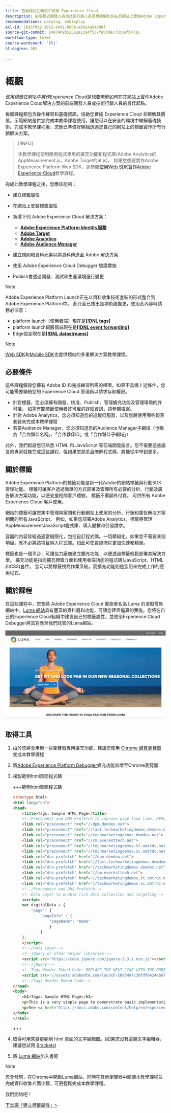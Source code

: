 ```yaml
---
title: 透過標記在網站中實施 Experience Cloud
description: 前端程式開發人員或技術行銷人員若想瞭解如何在其網站上實施Adobe Experience Cloud解決方案，透過標籤在網站中實施Experience Cloud是最佳起點。
recommendations: catalog, noDisplay
exl-id: 1b95f0b2-3062-49d1-9b0b-e6824a54008f
source-git-commit: 2483409b52562e13a4f557fe5bdec75b5afb4716
workflow-type: tm+mt
source-wordcount: '851'
ht-degree: 36%

---
```


# 概觀

_使用標籤在網站中實作Experience Cloud_&#x200B;是想要瞭解如何在其網站上實作Adobe Experience Cloud解決方案的前端開發人員或技術行銷人員的最佳起點。

每個課程都包含操作練習和基礎資訊，協助您實施 Experience Cloud 並瞭解其價值。示範網站是供您完成本教學課程使用，讓您可以在安全的環境中瞭解基礎技術。完成本教學課程後，您應已準備好開始透過您自己的網站上的標籤實作所有行銷解決方案。

>[!INFO]
>
>本教學課程使用應用程式專用的擴充功能和程式庫(Adobe Analytics的AppMeasurement.js，Adobe Target的at.js)。 如果您想要實作Adobe Experience Platform Web SDK，請參閱[使用Web SDK實作Adobe Experience Cloud](/help/tutorial-web-sdk/overview.md)教學課程。


完成此教學課程之後，您應該能夠：

* 建立標籤屬性

* 在網站上安裝標籤屬性

* 新增下列 Adobe Experience Cloud 解決方案：
   * **[Adobe Experience Platform Identity服務](id-service.md)**
   * **[Adobe Target](target.md)**
   * **[Adobe Analytics](analytics.md)**
   * **[Adobe Audience Manager](audience-manager.md)**

* 建立規則和資料元素以將資料傳送至 Adobe 解決方案

* 使用 Adobe Experience Cloud Debugger 驗證實施

* Publish會透過開發、測試和生產環境進行變更

>[!NOTE]
>
>Adobe Experience Platform Launch正在以資料收集技術套裝的形式整合到Adobe Experience Platform中。 此介面已推出幾項術語變更，使用此內容時請務必注意：
>
> * platform launch（使用者端）現在是&#x200B;**[[!DNL tags]](https://experienceleague.adobe.com/docs/experience-platform/tags/home.html)**
> * platform launch伺服器端現在是&#x200B;**[[!DNL event forwarding]](https://experienceleague.adobe.com/docs/experience-platform/tags/event-forwarding/overview.html)**
> * Edge設定現在是&#x200B;**[[!DNL datastreams]](https://experienceleague.adobe.com/docs/experience-platform/edge/fundamentals/datastreams.html)**

>[!NOTE]
>
>[Web SDK](../tutorial-web-sdk/overview.md)和[Mobile SDK](../tutorial-mobile-sdk/overview.md)也提供類似的多重解決方案教學課程。

## 必要條件

這些課程假設您擁有 Adobe ID 和完成練習所需的權限。如果不具備上述條件，您可能需要聯絡您的 Experience Cloud 管理員以請求存取權限。

* 針對標籤，您必須擁有開發、核准、Publish、管理擴充功能及管理環境的許可權。 如需有關標籤使用者許可權的詳細資訊，請參閱[檔案](https://experienceleague.adobe.com/docs/experience-platform/tags/admin/user-permissions.html)。
* 針對 Adobe Analytics，您必須知道您的追蹤伺服器，以及您將使用哪些報表套裝來完成本教學課程
* 若要Audience Manager，您必須知道您的Audience Manager子網域（也稱為「合作夥伴名稱」、「合作夥伴ID」或「合作夥伴子網域」）

此外，我們假設您已熟悉 HTML 和 JavaScript 等前端開發語言。您不需要這些語言的專家就能完成這些課程，但如果您熟悉且瞭解程式碼，將能從中學到更多。

## 關於標籤

Adobe Experience Platform的標籤功能是新一代Adobe的網站標籤與行動SDK管理功能。 標籤可讓客戶透過簡單的方式部署及管理所有必要的分析、行銷及廣告解決方案功能，以便支援相關客戶體驗。 標籤不需額外付費。 可供所有 Adobe Experience Cloud 客戶使用。

網站的標籤可讓您集中管理與案頭和行動網站上使用的分析、行銷和廣告解決方案相關的所有JavaScript。 例如，如果您部署Adobe Analytics，標籤將管理AppMeasurementJavaScript程式庫、填入變數和引發請求。

容器的內容皆經過適當極簡化，包括自訂程式碼。一切模組化。如果您不需要某個項目，就不必將該項目納入程式庫。如此可使實施流程更加快速和精簡。

標籤也是一個平台，可讓協力廠商建立擴充功能，以便透過標籤輕鬆部署其解決方案。 擴充功能是指能擴充標籤介面和使用者端功能的程式碼(JavaScript、HTML和CSS)套件。 您可以將標籤視為作業系統，而擴充功能則是您用來完成工作的應用程式。

## 關於課程

在這些課程中，您會將 Adobe Experience Cloud 實施至名為 Luma 的虛擬零售網站中。[Luma 網站](https://luma.enablementadobe.com/content/luma/us/en.html)具有豐富的資料層和功能，可讓您建置逼真的實施。您將在自己的Experience Cloud組織中建置自己的標籤屬性，並使用Experience Cloud Debugger將其對應至我們託管的Luma網站。

[![Luma網站](images/overview-luma.png)](https://luma.enablementadobe.com/content/luma/us/en.html)

## 取得工具

1. 由於您將會用到一些瀏覽器專用擴充功能，建議您使用 [Chrome 網頁瀏覽器](https://www.google.com/chrome/)完成本教學課程
1. 將[Adobe Experience Platform Debugger](https://chromewebstore.google.com/detail/adobe-experience-platform/bfnnokhpnncpkdmbokanobigaccjkpob)擴充功能新增至Chrome瀏覽器
1. 複製範例html頁面程式碼

   +++範例html頁面程式碼

   ```html
   <!doctype html>
   <html lang="en">
   <head>
       <title>Tags: Sample HTML Page</title>
       <!--Preconnect and DNS-Prefetch to improve page load time. REPLACE "techmarketingdemos" WITH YOUR OWN AAM PARTNER ID, TARGET CLIENT CODE, AND ANALYTICS TRACKING SERVER-->
       <link rel="preconnect" href="//dpm.demdex.net">
       <link rel="preconnect" href="//fast.techmarketingdemos.demdex.net">
       <link rel="preconnect" href="//techmarketingdemos.demdex.net">
       <link rel="preconnect" href="//cm.everesttech.net">
       <link rel="preconnect" href="//techmarketingdemos.tt.omtrdc.net">
       <link rel="preconnect" href="//techmarketingdemos.sc.omtrdc.net">
       <link rel="dns-prefetch" href="//dpm.demdex.net">
       <link rel="dns-prefetch" href="//fast.techmarketingdemos.demdex.net">
       <link rel="dns-prefetch" href="//techmarketingdemos.demdex.net">
       <link rel="dns-prefetch" href="//cm.everesttech.net">
       <link rel="dns-prefetch" href="//techmarketingdemos.tt.omtrdc.net">
       <link rel="dns-prefetch" href="//techmarketingdemos.sc.omtrdc.net">
       <!--/Preconnect and DNS-Prefetch-->
       <!--Data Layer to enable rich data collection and targeting-->
       <script>
       var digitalData = {
           "page": {
               "pageInfo" : {
                   "pageName": "Home"
                   }
               }
       };
       </script>
       <!--/Data Layer-->
       <!--jQuery or other helper libraries-->
       <script src="https://code.jquery.com/jquery-3.3.1.min.js"></script>
       <!--/jQuery-->
       <!--Tags Header Embed Code: REPLACE THE NEXT LINE WITH THE EMBED CODE FROM YOUR OWN DEVELOPMENT ENVIRONMENT-->
       <script src="//assets.adobedtm.com/launch-EN93497c30fdf0424eb678d5f4ffac66dc.min.js" async></script>
       <!--/Tags Header Embed Code-->
   </head>
   <body>
       <h1>Tags: Sample HTML Page</h1>
       <p>This is a very simple page to demonstrate basic implementation concepts of Tags</p>
       <p>See <a href="https://docs.adobe.com/content/help/en/experience-cloud/implementing-in-websites-with-launch/index.html">Implementing the Experience Cloud in Websites with Tags</a> for the complete tutorial</p>
   </body>
   </html>
   ```

   +++

1. 取得可用來變更範例 html 頁面的文字編輯器。(如果您沒有這類文字編輯器，建議您試用 [Brackets](https://brackets.io/))
1. 將 [Luma 網站](https://luma.enablementadobe.com/content/luma/us/en.html)加入書籤

>[!NOTE]
>
>您會發現，在Chrome中開啟Luma網站，同時在其他瀏覽器中閱讀本教學課程並完成資料收集介面步驟，可更輕鬆完成本教學課程。

我們開始吧！

[下堂課「建立標籤屬性」>](create-a-property.md)
